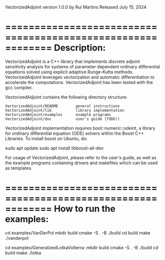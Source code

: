 VectorizedAdjoint version 1.0.0
by Rui Martins
Released July 15, 2024

============================================================
Description:
============================================================
VectorizedAdjoint is a C++ library that implements discrete adjoint sensitivity analysis for systems of parameter dependent ordinary differential equations solved using explicit adaptive Runge-Kutta methods. 
VectorizedAdjoint leverages vectorization and automatic differentiation to accelerate the computations.
VectorizedAdjoint has been tested with the gcc compiler.

VectorizedAdjoint contains the following directory structure:

    VectorizedAdjoint/README        general instructions
    VectorizedAdjoint/lib           library implementation
    VectorizedAdjoint/examples      example programs
    VectorizedAdjoint/doc           user's guide (TODO!)

VectorizedAdjoint implementation requires boot::numeric::odeint, a library for ordinary differential equation (ODE) solvers within the Boost C++ Libraries. To install boost on Ubuntu, do:

sudo apt update
sudo apt install libboost-all-dev

For usage of VectorizedAdjoint, please refer to the user's guide, as well as the example programs containing drivers and makefiles which can be used as templates. 


============================================================
How to run the examples:
============================================================
cd examples/VanDerPol
mkdir build
cmake -S . -B ./build
cd build
make
./vanderpol <tolerance>

cd examples/GeneralizedLotkaVolterra:
mkdir build
cmake -S . -B ./build
cd build
make
./lotka <tolerance> <N>